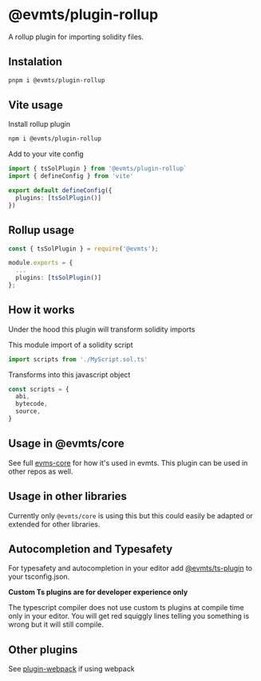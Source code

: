 # @evmts/plugin-rollup

A rollup plugin for importing solidity files.

## Instalation

```bash
pnpm i @evmts/plugin-rollup
```

## Vite usage

Install rollup plugin

```bash
npm i @evmts/plugin-rollup
```

Add to your vite config

```typescript
import { tsSolPlugin } from '@evmts/plugin-rollup`
import { defineConfig } from 'vite'

export default defineConfig({
  plugins: [tsSolPlugin()]
})
```

## Rollup usage

```typescript
const { tsSolPlugin } = require('@evmts');

module.exports = {
  ...
  plugins: [tsSolPlugin()]
};
```

## How it works

Under the hood this plugin will transform solidity imports

This module import of a solidity script

```typescript
import scripts from './MyScript.sol.ts'
```

Transforms into this javascript object

```typescript
const scripts = {
  abi,
  bytecode,
  source,
}
```

## Usage in @evmts/core

See full [evms-core](https://github.com/evmts/evmts-monorepo-monorepo/tree/main/docs/evmts) for how it's used in evmts. This plugin can be used in other repos as well.

## Usage in other libraries

Currently only `@evmts/core` is using this but this could easily be adapted or extended for other libraries.

## Autocompletion and Typesafety

For typesafety and autocompletion in your editor add [@evmts/ts-plugin](https://github.com/evmts/evmts-monorepo-monorepo/tree/main/packages/ts-plugin) to your tsconfig.json.

**Custom Ts plugins are for developer experience only**

The typescript compiler does not use custom ts plugins at compile time only in your editor. You will get red squiggly lines telling you something is wrong but it will still compile.

## Other plugins

See [plugin-webpack](https://github.com/evmts/evmts-monorepo-monorepo/tree/main/packages/plugin-webpack) if using webpack
